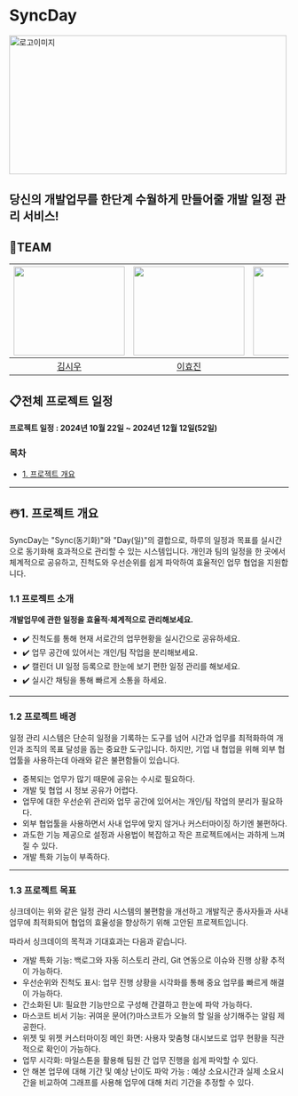 # SyncDay

   <img src="https://github.com/user-attachments/assets/99cb683b-7ede-45a2-80df-274caec48c5e" width="500" height="250" alt="로고이미지">

## 당신의 개발업무를 한단계 수월하게 만들어줄 개발 일정 관리 서비스!


## 👥TEAM
| <img src="https://github.com/user-attachments/assets/0a928e42-26b1-4563-ad82-0a7c2632b8f4" width="200" height = "160">|<img src="https://github.com/user-attachments/assets/49e0fdf8-1531-48fc-8a08-7854d1e964ed" width="200" height = "160">|<img src="https://github.com/user-attachments/assets/b529eaaf-3c34-4ca5-9e53-65eae7f50cfd" width="200" height = "160">|<img src="https://github.com/user-attachments/assets/b15e720d-c0ff-4105-8fef-fa971664c90b" width="200" height = "160">|<img src="https://github.com/user-attachments/assets/657e01fa-0256-4b8f-8a98-ef590a019aa7" width="200" height = "160">|<img src="https://github.com/user-attachments/assets/25a2347a-1220-4c4e-bf9c-360bfca9b57f" width="200" height = "160"> |
| :------------------------------------: | :-----------------------------------: | :-----------------------------------: | :--------------------------------------: | :-----------------------------------: | :------------------------------------------: |
| [김시우](https://github.com/siu98) | [이효진](https://github.com/jinjin0528) | [김서현](https://github.com/1etterh) | [이우진](https://github.com/Vorschlag-bit) | [김동혁](https://github.com/dongkh9) | [김정모](https://github.com/mojeeeeong) |

## 📋전체 프로젝트 일정
**프로젝트 일정 : 2024년 10월 22일 ~ 2024년 12월 12일(52일)**

### 목차

- [1. 프로젝트 개요](#1-프로젝트-개요)

---
## ☃️1. 프로젝트 개요

SyncDay는 "Sync(동기화)"와 "Day(일)"의 결합으로, 하루의 일정과 목표를 실시간으로 동기화해 효과적으로 관리할 수 있는 시스템입니다. 개인과 팀의 일정을 한 곳에서 체계적으로 공유하고, 진척도와 우선순위를 쉽게 파악하여 효율적인 업무 협업을 지원합니다.

### 1.1 프로젝트 소개

**개발업무에 관한 일정을 효율적·체계적으로 관리해보세요.**

- ✔️ 진척도를 통해 현재 서로간의 업무현황을 실시간으로 공유하세요.
- ✔️ 업무 공간에 있어서는 개인/팀 작업을 분리해보세요.
- ✔️ 캘린더 UI 일정 등록으로 한눈에 보기 편한 일정 관리를 해보세요.
- ✔️ 실시간 채팅을 통해 빠르게 소통을 하세요.

---

### 1.2 프로젝트 배경

일정 관리 시스템은 단순히 일정을 기록하는 도구를 넘어 시간과 업무를 최적화하여 개인과 조직의 목표 달성을 돕는 중요한 도구입니다. 하지만, 기업 내 협업을 위해 외부 협업툴을 사용하는데 아래와 같은 불편함들이 있습니다. 

-  중복되는 업무가 많기 때문에 공유는 수시로 필요하다.
-  개발 및 협업 시 정보 공유가 어렵다.
-  업무에 대한 우선순위 관리와 업무 공간에 있어서는 개인/팀 작업의 분리가 필요하다.
-  외부 협업툴을 사용하면서 사내 업무에 맞지 않거나 커스터마이징 하기엔 불편하다.
-  과도한 기능 제공으로 설정과 사용법이 복잡하고 작은 프로젝트에서는 과하게 느껴질 수 있다.
-  개발 특화 기능이 부족하다.


---

### 1.3 프로젝트 목표

싱크데이는 위와 같은 일정 관리 시스템의 불편함을 개선하고 개발직군 종사자들과 사내 업무에 최적화되어 협업의 효율성을 향상하기 위해 고안된 프로젝트입니다.

따라서 싱크데이의 목적과 기대효과는 다음과 같습니다.

- 개발 특화 기능: 백로그와 자동 히스토리 관리, Git 연동으로 이슈와 진행 상황 추적이 가능하다.
- 우선순위와 진척도 표시: 업무 진행 상황을 시각화를 통해 중요 업무를 빠르게 해결이 가능하다.
- 간소화된 UI: 필요한 기능만으로 구성해 간결하고 한눈에 파악 가능하다.
- 마스코트 비서 기능: 귀여운 문어(?)마스코트가 오늘의 할 일을 상기해주는 알림 제공한다.
- 위젯 및 위젯 커스터마이징 메인 화면: 사용자 맞춤형 대시보드로 업무 현황을 직관적으로 확인이 가능하다.
- 업무 시각화: 마일스톤을 활용해 팀원 간 업무 진행을 쉽게 파악할 수 있다.
- 안 해본 업무에 대해 기간 및 예상 난이도 파악 가능 : 예상 소요시간과 실제 소요시간을 비교하여 그래프를 사용해 업무에 대해 처리 기간을 추정할 수 있다.
